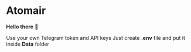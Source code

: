# Atomair

<b>Hello there</b> 👋

Use your own Telegram token and API keys
Just create <b>.env</b> file and put it inside <b>Data</b> folder 
